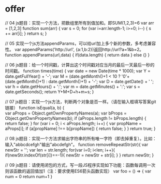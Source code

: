 # offer

// 04 js题目：实现一个方法，把数组里所有到值加和。即SUM(1,2,3)=6
var arr = [1,2,3]
function sum(arr) {
  var s = 0;
  for (var i=arr.length-1; i>=0; i--) {
    s += arr[i];
  }
  return s;
}

// 05 实现一个js方法appendParams，可以给url加上多个新的参数，多考虑兼容性。
var appendParams('http://url', {a:1,b:2})返回http://url?a=1&b=2。
function appendParams(url,data) {
 if(data.length) {
  return data
 }  else {}
}

// 06 js题目：给一个时间戳，计算出这个时间戳对应当月的最后一天最后一秒的时间戳。
function times(time) {
  var date = new Date(time * 1000);
  var Y = date.getFullYear() + '-';
  var M = (date.getMonth()+1 < 10 ? '0'+(date.getMonth()+1) : date.getMonth()+1) + '-';
  var D = date.getDate() + ' ';
  var h = date.getHours() + ':';
  var m = date.getMinutes() + ':';
  var s = date.getSeconds();
  return Y+M+D+h+m+s;
}
    
// 07 js题目：实现一个js方法，判断两个对象是否一样。（请在输入框填写答案git链接）
function isEqual(a, b) {   
  var aProps = Object.getOwnPropertyNames(a);
  var bProps = Object.getOwnPropertyNames(b); 
  if (aProps.length != bProps.length) { 
   return false;
  }
  for (var i = 0; i < aProps.length; i++) {
    var propName = aProps[i];
    if (a[propName] !== b[propName]) {
      return false;
    }
   }
   return true;
 }

// 08 js题目：实现一个方法求输出字符串的所有唯一字符（即去掉重复）。比如：输入"abbcdcefgh"输出"abcdefgh"。
function removeRepeatStr(str){
  var newStr = '';
  var len = str.length;
  for(var i=0; i<len; i++){
    if(newStr.indexOf(str[i])==-1){
      newStr = newStr + str[i];
    }
  }
  return newStr;
}

// 09 js题目：请使用闭包的方式，写一段JS程序实现如下功能：函数每调用一次则该函数的返回值加1（注：要求使用ES6箭头函数实现）
var foo = () => {
  var num = 0
  return num+1
}





